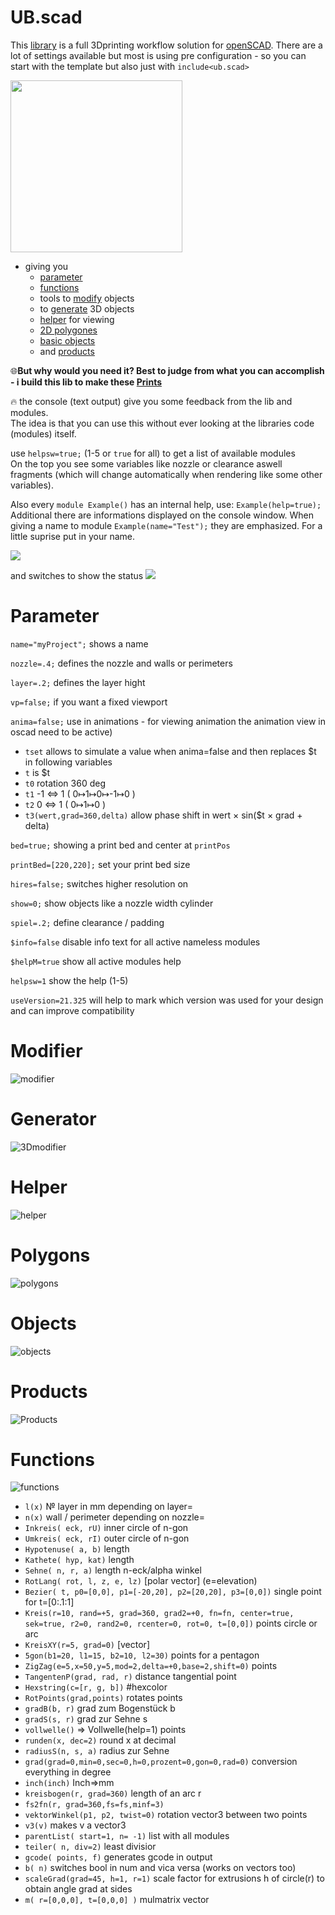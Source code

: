 # UB.scad
This [library](https://en.wikibooks.org/wiki/OpenSCAD_User_Manual/Libraries) is a full 3Dprinting workflow solution for [openSCAD](https://www.openscad.org).
There are a lot of settings available but most is using  pre configuration - so you can start with the template but also just with `include<ub.scad>`

<img src="https://github.com/UBaer21/UB.scad/blob/main/DEMO-UBscad/Examples.png" height="275">

- giving you
  * [parameter](#parameter)
  * [functions](#functions)
  *  tools to [modify](#modifier) objects
  *  to [generate](#generator) 3D objects
  *   [helper](#helper) for viewing
  *   [2D polygones](#polygones)
  *   [basic objects](#objects)
  *    and [products](#products)

🌐**But why would you need it? Best to judge from what you can accomplish - i build this lib to make these [Prints](https://www.prusaprinters.org/social/167780)**

🔥 the console (text output) give you some feedback from the lib and modules.<br> The idea is that you can use this without ever looking at the libraries code (modules) itself.

  use `helpsw=true;` (1-5 or `true` for all) to get a list of available modules <br>
  On the top you see some variables like nozzle or clearance aswell fragments (which will change automatically when rendering like some other variables).
  
  Also every `module Example()` has an internal help, use: `Example(help=true);`<br>Additional there are informations displayed on the console window. When giving a name to module `Example(name="Test");` they are emphasized. For a little suprise put in your name.
  
![](https://github.com/UBaer21/UB.scad/blob/main/DEMO-UBscad/consoleTXT.png)
  
  and switches to show the status
  ![](https://github.com/UBaer21/UB.scad/blob/main/DEMO-UBscad/consoleSchalter.png)
  
# Parameter
`name="myProject";` shows a name 

`nozzle=.4;`     defines the nozzle and walls or perimeters

`layer=.2;`      defines the layer hight

`vp=false;`      if you want a fixed viewport

`anima=false;`   use in animations - for viewing animation the animation view in oscad need to be active) 
* `tset` allows to simulate a value when anima=false and then replaces $t in following variables
* `t`    is $t 
* `t0`   rotation 360 deg
* `t1`   -1 ⇔ 1   ( 0↦1↦0↦-1↦0 )
* `t2`   0  ⇔ 1   ( 0↦1↦0 )
* `t3(wert,grad=360,delta)` allow phase shift in wert × sin($t × grad + delta)  

`bed=true;`      showing a print bed and center at `printPos`

`printBed=[220,220];`  set your print bed size

`hires=false;`   switches higher resolution on

`show=0;`        show objects like a nozzle width cylinder

`spiel=.2;`      define clearance / padding

`$info=false`    disable info text for all active nameless modules

`$helpM=true`    show all active modules help

`helpsw=1`       show the help (1-5)

`useVersion=21.325` will help to mark which version was used for your design and can improve compatibility


# Modifier

![modifier](https://github.com/UBaer21/UB.scad/blob/main/DEMO-UBscad/DEMOmodifier.png)

# Generator

![3Dmodifier](https://github.com/UBaer21/UB.scad/blob/main/DEMO-UBscad/DEMOgenerator.png)

# Helper

![helper](https://github.com/UBaer21/UB.scad/blob/main/DEMO-UBscad/DEMOhelper.png)

# Polygons

![polygons](https://github.com/UBaer21/UB.scad/blob/main/DEMO-UBscad/DEMOpolygons.png)

# Objects

![objects](https://github.com/UBaer21/UB.scad/blob/main/DEMO-UBscad/DEMOobjects.png)

# Products

![Products](https://github.com/UBaer21/UB.scad/blob/main/DEMO-UBscad/DEMOproducts.png)

# Functions

![functions](https://github.com/UBaer21/UB.scad/blob/main/DEMO-UBscad/DEMOfunctions.png)
* `l(x)` № layer in mm depending on layer=
* `n(x)` wall / perimeter depending on nozzle=
* `Inkreis( eck, rU)` inner circle of n-gon
* `Umkreis( eck, rI)` outer circle of n-gon
* `Hypotenuse( a, b)` length 
* `Kathete( hyp, kat)` length
* `Sehne( n, r, a)` length n-eck/alpha winkel 
* `RotLang( rot, l, z, e, lz)` [polar vector] (e=elevation)
* `Bezier( t, p0=[0,0], p1=[-20,20], p2=[20,20], p3=[0,0])` single point  for t=[0:.1:1]
* `Kreis(r=10, rand=+5, grad=360, grad2=+0, fn=fn, center=true, sek=true, r2=0, rand2=0, rcenter=0, rot=0, t=[0,0])` points circle or arc
* `KreisXY(r=5, grad=0)` [vector]
* `5gon(b1=20, l1=15, b2=10, l2=30)` points for a pentagon
* `ZigZag(e=5,x=50,y=5,mod=2,delta=+0,base=2,shift=0)` points 
* `TangentenP(grad, rad, r)` distance tangential point
* `Hexstring(c=[r, g, b])` #hexcolor 
* `RotPoints(grad,points)` rotates points 
* `gradB(b, r)` grad zum Bogenstück b 
* `gradS(s, r)` grad zur Sehne s 
* `vollwelle()` ⇒ Vollwelle(help=1) points
* `runden(x, dec=2)` round x at decimal
* `radiusS(n, s, a)` radius zur Sehne 
* `grad(grad=0,min=0,sec=0,h=0,prozent=0,gon=0,rad=0)` conversion everything in degree  
* `inch(inch)` Inch⇒mm  
* `kreisbogen(r, grad=360)` length of an arc r
* `fs2fn(r, grad=360,fs=fs,minf=3)` 
* `vektorWinkel(p1, p2, twist=0)` rotation  vector3 between two points
* `v3(v)` makes v a vector3 
* `parentList( start=1, n= -1)` list with all modules 
* `teiler( n, div=2)` least divisior 
* `gcode( points, f)` generates gcode in output
* `b( n)` switches bool in num and vica versa (works on vectors too)
* `scaleGrad(grad=45, h=1, r=1)` scale factor for extrusions h of circle(r) to obtain angle grad at sides
* `m( r=[0,0,0], t=[0,0,0] )` mulmatrix vector

